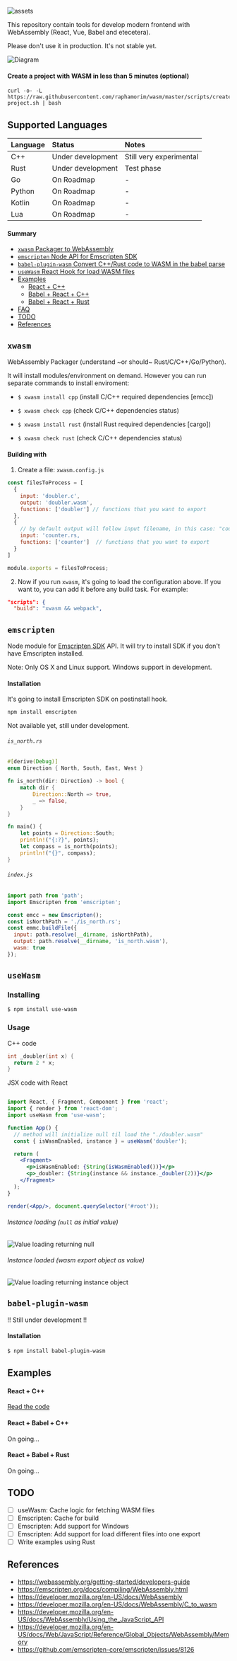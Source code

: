 ![assets](assets/wasm-sdk.png)

This repository contain tools for develop modern frontend with WebAssembly (React, Vue, Babel and etecetera). 

Please don't use it in production. It's not stable yet.

![Diagram](assets/diagram.png)

#### Create a project with WASM in less than 5 minutes (optional)

```
curl -o- -L https://raw.githubusercontent.com/raphamorim/wasm/master/scripts/create-project.sh | bash
```

## Supported Languages

| Language | Status | Notes |
| :---         | :---         | :---         |
| C++   | Under development     | Still very experimental    |
| Rust     | Under development       | Test phase      |
| Go     | On Roadmap       | -      |
| Python     | On Roadmap       | -      |
| Kotlin     | On Roadmap       | -      |
| Lua     | On Roadmap       | -      |

#### Summary

- [`xwasm` Packager to WebAssembly](#xwasm)
- [`emscripten` Node API for Emscripten SDK](#emscripten)
- [`babel-plugin-wasm` Convert C++/Rust code to WASM in the babel parse](#babel-plugin-wasm)
- [`useWasm` React Hook for load WASM files](#usewasm)
- [Examples](#examples)
  - [React + C++](#react--c)
  - [Babel + React + C++](#react--babel--c)
  - [Babel + React + Rust](#react--babel--rust)
- [FAQ](#faq)
- [TODO](#todo)
- [References](#references)

## `xwasm`

WebAssembly Packager (understand ~or should~ Rust/C/C++/Go/Python).

It will install modules/environment on demand. However you can run separate commands to install enviroment:

- `$ xwasm install cpp` (install C/C++ required dependencies [emcc])

- `$ xwasm check cpp` (check C/C++ dependencies status)

- `$ xwasm install rust` (install Rust required dependencies [cargo])

- `$ xwasm check rust` (check C/C++ dependencies status)

#### Building with

1. Create a file: `xwasm.config.js`

```jsx
const filesToProcess = [
  {
    input: 'doubler.c',
    output: 'doubler.wasm',
    functions: ['doubler'] // functions that you want to export
  },
  {
    // by default output will follow input filename, in this case: "counter.wasm"
    input: 'counter.rs,
    functions: ['counter']  // functions that you want to export
  }
]

module.exports = filesToProcess;
```

2. Now if you run `xwasm`, it's going to load the configuration above. If you want to, you can add it before any build task. For example:

```json
"scripts": {
  "build": "xwasm && webpack",
``` 

## `emscripten`

Node module for [Emscripten SDK](https://github.com/emscripten-core/emsdk) API. It will try to install SDK if you don't have Emscripten installed.

Note: Only OS X and Linux support. Windows support in development.

#### Installation

It's going to install Emscripten SDK on postinstall hook.

```bash
npm install emscripten
```

Not available yet, still under development.

###### `is_north.rs`

```rust
#[derive(Debug)]
enum Direction { North, South, East, West }

fn is_north(dir: Direction) -> bool {
    match dir {
        Direction::North => true,
        _ => false,
    }
}

fn main() {
    let points = Direction::South;
    println!("{:?}", points);
    let compass = is_north(points);
    println!("{}", compass);
}
```

###### `index.js`

```jsx
import path from 'path';
import Emscripten from 'emscripten';

const emcc = new Emscripten();
const isNorthPath = './is_north.rs';
const emmc.buildFile({
  input: path.resolve(__dirname, isNorthPath),
  output: path.resolve(__dirname, 'is_north.wasm'),
  wasm: true
});
```

## `useWasm`

### Installing

```bash
$ npm install use-wasm
```

### Usage

C++ code

```cpp
int _doubler(int x) {
  return 2 * x;
}
```

JSX code with React

```jsx

import React, { Fragment, Component } from 'react';
import { render } from 'react-dom';
import useWasm from 'use-wasm';

function App() {
  // method will initialize null til load the "./doubler.wasm"
  const { isWasmEnabled, instance } = useWasm('doubler');

  return (
    <Fragment>
      <p>isWasmEnabled: {String(isWasmEnabled())}</p>
      <p>_doubler: {String(instance && instance._doubler(2))}</p>
    </Fragment>
  );
}

render(<App/>, document.querySelector('#root'));

```

###### Instance loading (`null` as initial value)

![Value loading returning null](assets/demo-react-hooks-loading.png) 

###### Instance loaded (wasm export object as value)

![Value loading returning instance object](assets/demo-react-hooks-loaded.png)

## `babel-plugin-wasm`

!! Still under development !!

#### Installation

```sh
$ npm install babel-plugin-wasm
```

## Examples

#### React + C++

[Read the code](./docs)

#### React + Babel + C++

On going...

#### React + Babel + Rust

On going...

## TODO

- [ ] useWasm: Cache logic for fetching WASM files
- [ ] Emscripten: Cache for build
- [ ] Emscripten: Add support for Windows
- [ ] Emscripten: Add support for load different files into one export
- [ ] Write examples using Rust 

## References

- https://webassembly.org/getting-started/developers-guide
- https://emscripten.org/docs/compiling/WebAssembly.html
- https://developer.mozilla.org/en-US/docs/WebAssembly
- https://developer.mozilla.org/en-US/docs/WebAssembly/C_to_wasm
- https://developer.mozilla.org/en-US/docs/WebAssembly/Using_the_JavaScript_API
- https://developer.mozilla.org/en-US/docs/Web/JavaScript/Reference/Global_Objects/WebAssembly/Memory
- https://github.com/emscripten-core/emscripten/issues/8126
